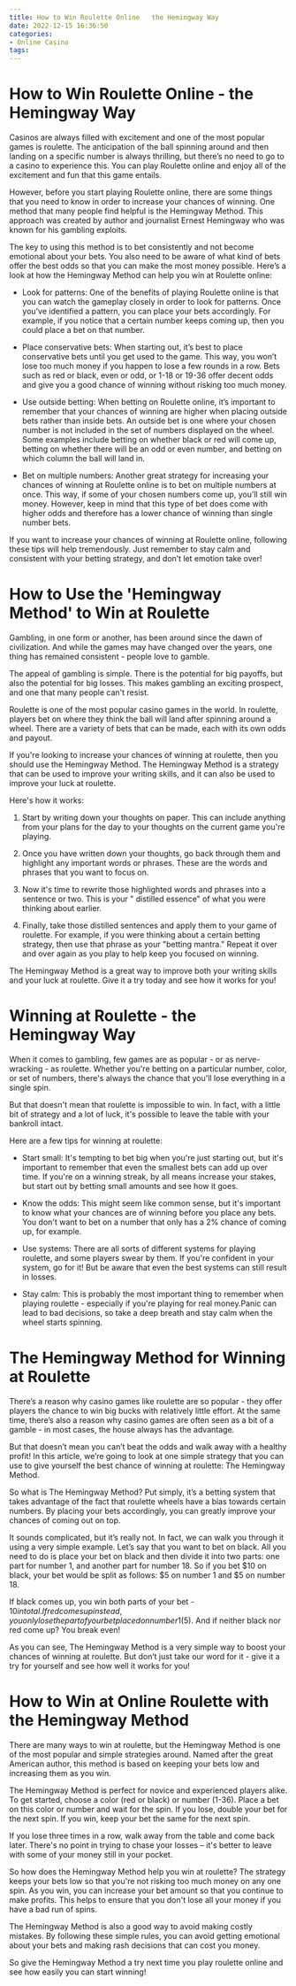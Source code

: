 ```yaml
---
title: How to Win Roulette Online   the Hemingway Way
date: 2022-12-15 16:36:50
categories:
- Online Casino
tags:
---
```



#  How to Win Roulette Online - the Hemingway Way

Casinos are always filled with excitement and one of the most popular games is roulette. The anticipation of the ball spinning around and then landing on a specific number is always thrilling, but there’s no need to go to a casino to experience this. You can play Roulette online and enjoy all of the excitement and fun that this game entails.

However, before you start playing Roulette online, there are some things that you need to know in order to increase your chances of winning. One method that many people find helpful is the Hemingway Method. This approach was created by author and journalist Ernest Hemingway who was known for his gambling exploits.

The key to using this method is to bet consistently and not become emotional about your bets. You also need to be aware of what kind of bets offer the best odds so that you can make the most money possible. Here’s a look at how the Hemingway Method can help you win at Roulette online:

- Look for patterns: One of the benefits of playing Roulette online is that you can watch the gameplay closely in order to look for patterns. Once you’ve identified a pattern, you can place your bets accordingly. For example, if you notice that a certain number keeps coming up, then you could place a bet on that number.

- Place conservative bets: When starting out, it’s best to place conservative bets until you get used to the game. This way, you won’t lose too much money if you happen to lose a few rounds in a row. Bets such as red or black, even or odd, or 1-18 or 19-36 offer decent odds and give you a good chance of winning without risking too much money.

- Use outside betting: When betting on Roulette online, it’s important to remember that your chances of winning are higher when placing outside bets rather than inside bets. An outside bet is one where your chosen number is not included in the set of numbers displayed on the wheel. Some examples include betting on whether black or red will come up, betting on whether there will be an odd or even number, and betting on which column the ball will land in.

- Bet on multiple numbers: Another great strategy for increasing your chances of winning at Roulette online is to bet on multiple numbers at once. This way, if some of your chosen numbers come up, you’ll still win money. However, keep in mind that this type of bet does come with higher odds and therefore has a lower chance of winning than single number bets.

If you want to increase your chances of winning at Roulette online, following these tips will help tremendously. Just remember to stay calm and consistent with your betting strategy, and don’t let emotion take over!

#  How to Use the 'Hemingway Method' to Win at Roulette

Gambling, in one form or another, has been around since the dawn of civilization. And while the games may have changed over the years, one thing has remained consistent - people love to gamble.

The appeal of gambling is simple. There is the potential for big payoffs, but also the potential for big losses. This makes gambling an exciting prospect, and one that many people can't resist.

Roulette is one of the most popular casino games in the world. In roulette, players bet on where they think the ball will land after spinning around a wheel. There are a variety of bets that can be made, each with its own odds and payout.

If you're looking to increase your chances of winning at roulette, then you should use the Hemingway Method. The Hemingway Method is a strategy that can be used to improve your writing skills, and it can also be used to improve your luck at roulette.

Here's how it works:

1. Start by writing down your thoughts on paper. This can include anything from your plans for the day to your thoughts on the current game you're playing.

2. Once you have written down your thoughts, go back through them and highlight any important words or phrases. These are the words and phrases that you want to focus on.

3. Now it's time to rewrite those highlighted words and phrases into a sentence or two. This is your " distilled essence" of what you were thinking about earlier.

4. Finally, take those distilled sentences and apply them to your game of roulette. For example, if you were thinking about a certain betting strategy, then use that phrase as your "betting mantra." Repeat it over and over again as you play to help keep you focused on winning.

The Hemingway Method is a great way to improve both your writing skills and your luck at roulette. Give it a try today and see how it works for you!

#  Winning at Roulette - the Hemingway Way

When it comes to gambling, few games are as popular - or as nerve-wracking - as roulette. Whether you're betting on a particular number, color, or set of numbers, there's always the chance that you'll lose everything in a single spin.

But that doesn't mean that roulette is impossible to win. In fact, with a little bit of strategy and a lot of luck, it's possible to leave the table with your bankroll intact.

Here are a few tips for winning at roulette:

- Start small: It's tempting to bet big when you're just starting out, but it's important to remember that even the smallest bets can add up over time. If you're on a winning streak, by all means increase your stakes, but start out by betting small amounts and see how it goes.

- Know the odds: This might seem like common sense, but it's important to know what your chances are of winning before you place any bets. You don't want to bet on a number that only has a 2% chance of coming up, for example.

- Use systems: There are all sorts of different systems for playing roulette, and some players swear by them. If you're confident in your system, go for it! But be aware that even the best systems can still result in losses.

- Stay calm: This is probably the most important thing to remember when playing roulette - especially if you're playing for real money.Panic can lead to bad decisions, so take a deep breath and stay calm when the wheel starts spinning.

#  The Hemingway Method for Winning at Roulette

There’s a reason why casino games like roulette are so popular - they offer players the chance to win big bucks with relatively little effort. At the same time, there’s also a reason why casino games are often seen as a bit of a gamble - in most cases, the house always has the advantage.

But that doesn’t mean you can’t beat the odds and walk away with a healthy profit! In this article, we’re going to look at one simple strategy that you can use to give yourself the best chance of winning at roulette: The Hemingway Method.

So what is The Hemingway Method? Put simply, it’s a betting system that takes advantage of the fact that roulette wheels have a bias towards certain numbers. By placing your bets accordingly, you can greatly improve your chances of coming out on top.

It sounds complicated, but it’s really not. In fact, we can walk you through it using a very simple example. Let’s say that you want to bet on black. All you need to do is place your bet on black and then divide it into two parts: one part for number 1, and another part for number 18. So if you bet $10 on black, your bet would be split as follows: $5 on number 1 and $5 on number 18.

If black comes up, you win both parts of your bet - $10 in total. If red comes up instead, you only lose the part of your bet placed on number 1 ($5). And if neither black nor red come up? You break even!

As you can see, The Hemingway Method is a very simple way to boost your chances of winning at roulette. But don’t just take our word for it - give it a try for yourself and see how well it works for you!

#  How to Win at Online Roulette with the Hemingway Method

There are many ways to win at roulette, but the Hemingway Method is one of the most popular and simple strategies around. Named after the great American author, this method is based on keeping your bets low and increasing them as you win.

The Hemingway Method is perfect for novice and experienced players alike. To get started, choose a color (red or black) or number (1-36). Place a bet on this color or number and wait for the spin. If you lose, double your bet for the next spin. If you win, keep your bet the same for the next spin.

If you lose three times in a row, walk away from the table and come back later. There's no point in trying to chase your losses – it's better to leave with some of your money still in your pocket.

So how does the Hemingway Method help you win at roulette? The strategy keeps your bets low so that you're not risking too much money on any one spin. As you win, you can increase your bet amount so that you continue to make profits. This helps to ensure that you don't lose all your money if you have a bad run of spins.

The Hemingway Method is also a good way to avoid making costly mistakes. By following these simple rules, you can avoid getting emotional about your bets and making rash decisions that can cost you money.

So give the Hemingway Method a try next time you play roulette online and see how easily you can start winning!